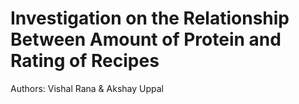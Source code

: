 # Investigation on the Relationship Between Amount of Protein and Rating of Recipes

Authors: Vishal Rana & Akshay Uppal
